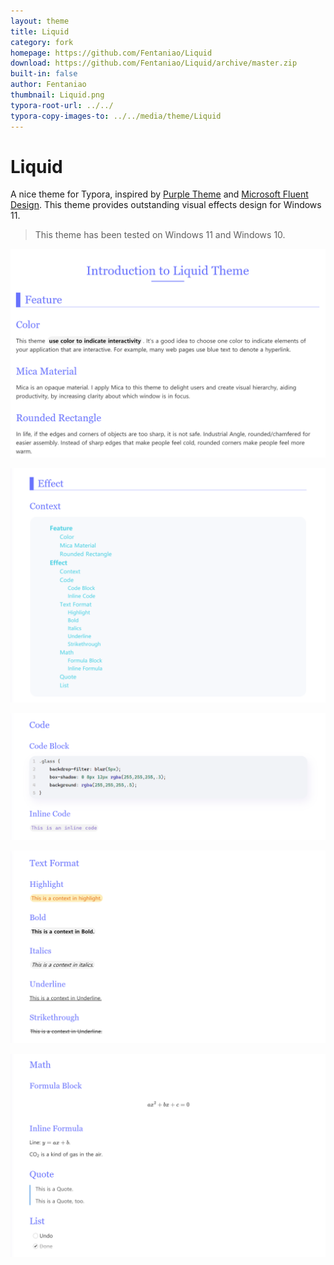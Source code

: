 ```yaml
---
layout: theme
title: Liquid
category: fork
homepage: https://github.com/Fentaniao/Liquid
download: https://github.com/Fentaniao/Liquid/archive/master.zip
built-in: false
author: Fentaniao
thumbnail: Liquid.png
typora-root-url: ../../
typora-copy-images-to: ../../media/theme/Liquid
---
```

# Liquid

A nice theme for Typora, inspired by [Purple Theme](https://github.com/hliu202/typora-purple-theme) and [Microsoft Fluent Design](https://www.microsoft.com/design/fluent/#/). This theme provides outstanding visual effects design for Windows 11.

> This theme has been tested on Windows 11 and Windows 10.

![preview1](README.assets/preview1.png)

![preview2](README.assets/preview2.png)

![preview3](README.assets/preview3.png)

![preview4](README.assets/preview4.png)

![preview5](README.assets/preview5.png)
